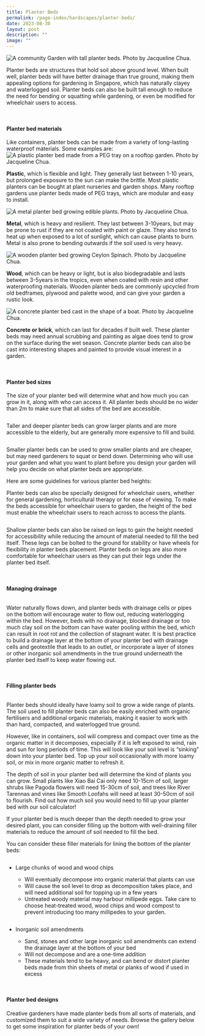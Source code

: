 ```yaml
---
title: Planter Beds
permalink: /page-index/hardscapes/planter-beds/
date: 2023-08-30
layout: post
description: ""
image: ""
---
```

<section>
	<img title="A community Garden with tall planter beds. Photo by Jacqueline Chua." src="/images/Garden%20design/OpenGarden_JacChua.jpg">
<p>Planter beds are structures that hold soil above ground level. When built well, planter beds will have better drainage than true ground, making them appealing options for gardening in Singapore, which has naturally clayey and waterlogged soil. Planter beds can also be built tall enough to reduce the need for bending or squatting while gardening, or even be modified for wheelchair users to access.</p> 
</section>
<br>
<section>
<h4>Planter bed materials</h4>
<p>Like containers, planter beds can be made from a variety of long-lasting waterproof materials. Some examples are:
<img title="A plastic planter bed made from a PEG tray on a rooftop garden. Photo by Jacqueline Chua." src="/images/Garden%20design/BishanEastZone6_JacChua%20(2).jpg">
</p><p><b>Plastic</b>, which is flexible and light. They generally last between 1-10 years, but prolonged exposure to the sun can make the brittle. Most plastic planters can be bought at plant nurseries and garden shops. Many rooftop gardens use planter beds made of PEG trays, which are modular and easy to install.</p> 
<img title="A metal planter bed growing edible plants. Photo by Jacqueline Chua." src="/images/Hardscapes/PlanterBed%20(25).jpg">
<p><b>Metal</b>, which is heavy and resilient. They last between 3-10years, but may be prone to rust if they are not coated with paint or glaze. They also tend to heat up when exposed to a lot of sunlight, which can cause plants to burn. Metal is also prone to bending outwards if the soil used is very heavy.</p> 
<img title="A wooden planter bed growing Ceylon Spinach. Photo by Jacqueline Chua." src="/images/Hardscapes/PlanterBed%20(23).jpg">
<p><b>Wood</b>, which can be heavy or light, but is also biodegradable and lasts between 3-5years in the tropics, even when coated with resin and other waterproofing materials. Wooden planter beds are commonly upcycled from old bedframes, plywood and palette wood, and can give your garden a rustic look. </p>
<img title="A concrete planter bed cast in the shape of a boat. Photo by Jacqueline Chua." src="/images/Hardscapes/PlanterBed%20(13).jpg">
<p><b>Concrete or brick</b>, which can last for decades if built well. These planter beds may need annual scrubbing and painting as algae does tend to grow on the surface during the wet season. Concrete planter beds can also be cast into interesting shapes and painted to provide visual interest in a garden.</p> 
</section>
<br>
<section>
<h4>Planter bed sizes</h4>
<p>The size of your planter bed will determine what and how much you can grow in it, along with who can access it. All planter beds should be no wider than 2m to make sure that all sides of the bed are accessible.</p>
<img title="" src="">
<p>Taller and deeper planter beds can grow larger plants and are more accessible to the elderly, but are generally more expensive to fill and build.</p>
<img title="" src="">
<p>Smaller planter beds can be used to grow smaller plants and are cheaper, but may need gardeners to squat or bend down. Determining who will use your garden and what you want to plant before you design your garden will help you decide on what planter beds are appropriate.</p>
<p>Here are some guidelines for various planter bed heights:
<img title="" src=""> 
</p><p>Planter beds can also be specially designed for wheelchair users, whether for general gardening, horticultural therapy or for ease of viewing. To make the beds accessible for wheelchair users to garden, the height of the bed must enable the wheelchair users to reach across to access the plants.</p> 
<img title="" src=""> 
<p>Shallow planter beds can also be raised on legs to gain the height needed for accessibility while reducing the amount of material needed to fill the bed itself. These legs can be bolted to the ground for stability or have wheels for flexibility in planter beds placement. Planter beds on legs are also more comfortable for wheelchair users as they can put their legs under the planter bed itself.</p> 
</section>
<br>
<section>
<h4>Managing drainage</h4>
<img title="" src=""> 
<p>Water naturally flows down, and planter beds with drainage cells or pipes on the bottom will encourage water to flow out, reducing waterlogging within the bed. However, beds with no drainage, blocked drainage or too much clay soil on the bottom can have water pooling within the bed, which can result in root rot and the collection of stagnant water.  It is best practice to build a drainage layer at the bottom of your planter bed with drainage cells and geotextile that leads to an outlet, or incorporate a layer of stones or other inorganic soil amendments in the true ground underneath the planter bed itself to keep water flowing out.</p> 
</section>
<br>
<section>
<h4>Filling planter beds</h4>
<img title="" src=""> 
<p>Planter beds should ideally have loamy soil to grow a wide range of plants. The soil used to fill planter beds can also be easily enriched with organic fertilisers and additional organic materials, making it easier to work with than hard, compacted, and waterlogged true ground.</p> 
<p>However, like in containers, soil will compress and compact over time as the organic matter in it decomposes, especially if it is left exposed to wind, rain and sun for long periods of time. This will look like your soil level is “sinking” down into your planter bed. Top up your soil occasionally with more loamy soil, or mix in more organic matter to refresh it.</p> 
<p>The depth of soil in your planter bed will determine the kind of plants you can grow. Small plants like Xiao Bai Cai only need 10-15cm of soil, larger shrubs like Pagoda flowers will need 15-30cm of soil, and trees like River Tarennas and vines like Smooth Loofahs will need at least 30-50cm of soil to flourish. Find out how much soil you would need to fill up your planter bed with our soil calculator!</p> 
<p>If your planter bed is much deeper than the depth needed to grow your desired plant, you can consider filling up the bottom with well-draining filler materials to reduce the amount of soil needed to fill the bed.</p>
<p>You can consider these filler materials for lining the bottom of the planter beds:</p>
<img title="" src=""> 
<ul>
<li>Large chunks of wood and wood chips</li>
	<ul>
	<li>Will eventually decompose into organic material that plants can use</li>
	<li>Will cause the soil level to drop as decomposition takes place, and will need additional soil for topping up in a few years</li>
	<li>Untreated woody material may harbour millipede eggs. Take care to choose heat-treated wood, wood chips and wood compost to prevent introducing too many millipedes to your garden.</li>
	</ul>
</ul>
<img title="" src=""> 
<ul>
<li>Inorganic soil amendments</li>
	<ul>
	<li>Sand, stones and other large inorganic soil amendments can extend the drainage layer at the bottom of your bed</li>
	<li>Will not decompose and are a one-time addition</li>
	<li>These materials tend to be heavy, and can bend or distort planter beds made from thin sheets of metal or planks of wood if used in excess</li>
	</ul>
</ul>
</section>
<br>
<section>
<h4>Planter bed designs</h4>
<p>Creative gardeners have made planter beds from all sorts of materials, and customized them to suit a wide variety of needs. Browse the gallery below to get some inspiration for planter beds of your own!</p> 
<img title="" src=""> 
<img title="" src=""> 
<img title="" src=""> 
<img title="" src=""> 
<img title="" src=""> </section>
